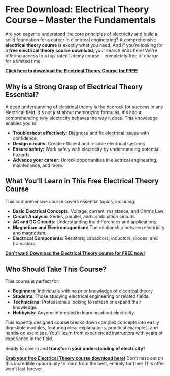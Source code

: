 # Free Download: Electrical Theory Course – Master the Fundamentals

Are you eager to understand the core principles of electricity and build a solid foundation for a career in electrical engineering? A comprehensive **electrical theory course** is exactly what you need. And if you're looking for a **free electrical theory course download**, your search ends here! We're offering access to a top-rated Udemy course – completely free of charge for a limited time.

[**Click here to download the Electrical Theory Course for FREE!**](https://udemywork.com/electrical-theory-course)

## Why is a Strong Grasp of Electrical Theory Essential?

A deep understanding of electrical theory is the bedrock for success in any electrical field. It's not just about memorizing formulas; it's about comprehending *why* electricity behaves the way it does. This knowledge enables you to:

*   **Troubleshoot effectively:** Diagnose and fix electrical issues with confidence.
*   **Design circuits:** Create efficient and reliable electrical systems.
*   **Ensure safety:** Work safely with electricity by understanding potential hazards.
*   **Advance your career:** Unlock opportunities in electrical engineering, maintenance, and more.

## What You'll Learn in This Free Electrical Theory Course

This comprehensive course covers essential topics, including:

*   **Basic Electrical Concepts:** Voltage, current, resistance, and Ohm's Law.
*   **Circuit Analysis:** Series, parallel, and combination circuits.
*   **AC and DC Circuits:** Understanding the differences and applications.
*   **Magnetism and Electromagnetism:** The relationship between electricity and magnetism.
*   **Electrical Components:** Resistors, capacitors, inductors, diodes, and transistors.

[**Don't wait! Download the Electrical Theory course for FREE now!**](https://udemywork.com/electrical-theory-course)

## Who Should Take This Course?

This course is perfect for:

*   **Beginners:** Individuals with no prior knowledge of electrical theory.
*   **Students:** Those studying electrical engineering or related fields.
*   **Technicians:** Professionals looking to refresh or expand their knowledge.
*   **Hobbyists:** Anyone interested in learning about electricity.

This expertly designed course breaks down complex concepts into easily digestible modules, featuring clear explanations, practical examples, and hands-on exercises. You'll learn from experienced instructors with years of experience in the field.

Ready to dive in and **transform your understanding of electricity**?

**[Grab your free Electrical Theory course download here!](https://udemywork.com/electrical-theory-course)** Don't miss out on this incredible opportunity to learn from the best, entirely for free! This offer won't last forever.
